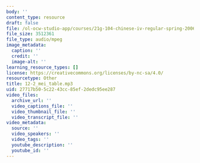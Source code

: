 ```yaml
---
body: ''
content_type: resource
draft: false
file: /ol-ocw-studio-app/courses/21g-104-chinese-iv-regular-spring-2006/12-2_mei_table.mp3
file_size: 3512361
file_type: audio/mpeg
image_metadata:
  caption: ''
  credit: ''
  image-alt: ''
learning_resource_types: []
license: https://creativecommons.org/licenses/by-nc-sa/4.0/
resourcetype: Other
title: 12-2_mei_table.mp3
uid: 27717b50-5c22-43cc-85ef-2dedc95ee287
video_files:
  archive_url: ''
  video_captions_file: ''
  video_thumbnail_file: ''
  video_transcript_file: ''
video_metadata:
  source: ''
  video_speakers: ''
  video_tags: ''
  youtube_description: ''
  youtube_id: ''
---
```

